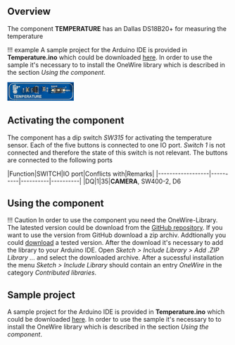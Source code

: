 ## Overview

The component **TEMPERATURE** has an Dallas DS18B20+ for measuring the temperature

!!! example
    A sample project for the Arduino IDE is provided in **Temperature.ino** which could be downloaded [here](../../source/esp32/Temperature/Temperature.ino). In order to use the sample it's necessary to to install the OneWire library which is described in the section *Using the component*.

<img src="/images/esp32/block_temperature.png"  width="30%">

## Activating the component
The component has a dip switch *SW315* for activating the temperature sensor. Each of the five buttons is connected to one IO port. *Switch 1* is not connected and therefore the state of this switch is not relevant. The buttons are connected to the following ports

|Function|SWITCH|IO port|Conflicts with|Remarks|
|------------------|----------|----------|----------|
|DQ|1|35|**CAMERA**, SW400-2, D6


## Using the component

!!! Caution
  In order to use the component you need the OneWire-Library. The latested version could be download from the [GitHub repository](https://github.com/PaulStoffregen/OneWire). If you want to use the version from GitHub download a zip archiv. Addtionally you could [download](../../source/esp32/Temperature/OneWire-master.zip) a tested version. After the download it's necessary to add the library to your Arduino IDE. Open *Sketch > Include Library > Add .ZIP Library ...* and select the downloaded archive. After a sucessful installation the menu *Sketch > Include Library* should contain an entry *OneWire* in the category *Contributed libraries*.

## Sample project

A sample project for the Arduino IDE is provided in **Temperature.ino** which could be downloaded [here](../../source/esp32/Temperature/Temperature.ino). In order to use the sample it's necessary to to install the OneWire library which is described in the section *Using the component*.
